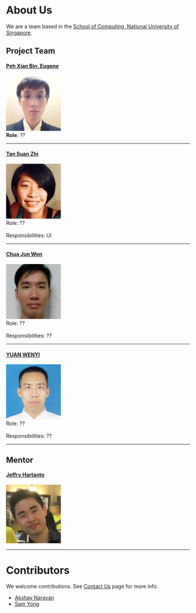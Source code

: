# About Us

We are a team based in the [School of Computing, National University of Singapore](http://www.comp.nus.edu.sg).

## Project Team

#### [Peh Xian Bin, Eugene](https://github.com/eugenepeh) <br>
<img src="images/EPXB.jpg" width="150"><br>
**Role**: ??

-----

#### [Tan Suan Zhi](https://github.com/e0003892)
<img src="images/TSZ.jpg" width="150"><br>
Role: ?? <br>  
Responsibilities: UI

-----

#### [Chua Jun Wen](https://github.com/JunWen991) 
<img src="images/CJW.jpg" width="150"><br>
Role: ?? <br>  
Responsibilities: ??

-----

#### [YUAN WENYI](https://github.com/ywy13250)
<img src="images/YWY.jpg" width="150"><br>
Role: ?? <br>  
Responsibilities: ??

-----

## Mentor

#### [Jeffry Hartanto](https://github.com/jeffryhartanto)
<img src="images/Jeffry.jpg" width="150"><br>
 
 -----

# Contributors

We welcome contributions. See [Contact Us](ContactUs.md) page for more info.

* [Akshay Narayan](https://github.com/se-edu/addressbook-level4/pulls?q=is%3Apr+author%3Aokkhoy)
* [Sam Yong](https://github.com/se-edu/addressbook-level4/pulls?q=is%3Apr+author%3Amauris)
